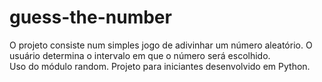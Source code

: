 # guess-the-number
O projeto consiste num simples jogo de adivinhar um número aleatório. O usuário determina o intervalo em que o número será escolhido.<br/>
Uso do módulo random. Projeto para iniciantes desenvolvido em Python.

